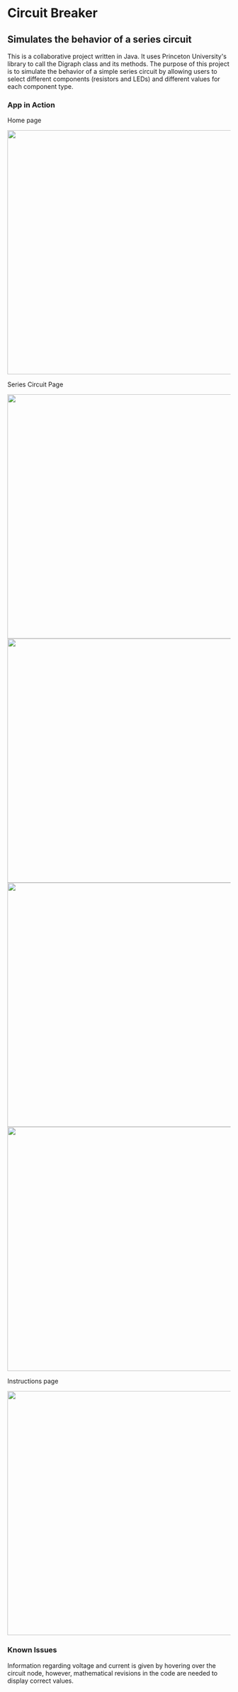 # Circuit Breaker

## Simulates the behavior of a series circuit

This is a collaborative project written in Java. It uses Princeton University's library to call the Digraph class and its methods. The purpose of this project is to simulate the behavior of a simple series circuit by allowing users to select different components (resistors and LEDs) and different values for each component type.

### App in Action

<p>Home page</p>
<img src="https://user-images.githubusercontent.com/26400127/230526832-efb75508-7df6-42a7-a360-11963a7bdb41.png" width="550">

<p>Series Circuit Page</p>
<img src="https://user-images.githubusercontent.com/26400127/230527929-0b9fbd33-2f59-4258-950a-e2c58a88b5d8.png" width="550">

<img src="https://user-images.githubusercontent.com/26400127/230527996-d7d10fbe-f3b4-4c19-a735-ecddb42359b8.png" width="550">

<img src="https://user-images.githubusercontent.com/26400127/230528069-796c1840-9726-4986-89b7-87237348c02a.png" width="550">

<img src="https://user-images.githubusercontent.com/26400127/230528195-d5c61322-a3cf-4d55-91c2-cd47a465e6b9.png" width="550">

<p>Instructions page</p>
<img src="https://user-images.githubusercontent.com/26400127/230525232-2565f8f9-22d8-46a7-8bcf-9eff57be6b7d.png" width="550">

### Known Issues
Information regarding voltage and current is given by hovering over the circuit node, however, mathematical revisions in the code are needed to display correct values.
